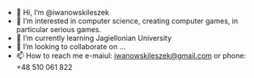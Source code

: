 - 👋 Hi, I’m @iwanowskileszek
- 👀 I’m interested in computer science, creating computer games, in particular serious games.
- 🌱 I’m currently learning Jagiellonian University
- 💞️ I’m looking to collaborate on ...
- 📫 How to reach me e-maiul: iwanowskileszek@gmail.com or phone: +48 510 061 822

<!---
iwanowskileszek/iwanowskileszek is a ✨ special ✨ repository because its `README.md` (this file) appears on your GitHub profile.
You can click the Preview link to take a look at your changes.
--->
